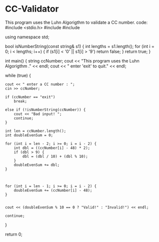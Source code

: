 # CC-Validator
This program uses the Luhn Algorigthm to validate a CC number. code: #include <stdio.h> #include #include

using namespace std;

bool isNumberString(const string& s1) { int lengths = s1.length(); for (int i = 0; i < lengths; i++) { if (s1[i] < '0' || s1[i] > '9') return false; } return true; }

int main() { string ccNumber;
cout << "This program uses the Luhn Algorigthm ." << endl;
cout << " enter 'exit' to quit." << endl;

while (true) {
    
    cout << " enter a CC number : ";
    cin >> ccNumber;
    
    if (ccNumber == "exit")
        break;
    
    else if (!isNumberString(ccNumber)) {
        cout << "Bad input! ";
        continue;
    }
        
    int len = ccNumber.length();
    int doubleEvenSum = 0;  
    
    for (int i = len - 2; i >= 0; i = i - 2) {
        int dbl = ((ccNumber[i] - 48) * 2);
        if (dbl > 9) {
            dbl = (dbl / 10) + (dbl % 10);
        }
        doubleEvenSum += dbl;
    }
    

    
    for (int i = len - 1; i >= 0; i = i - 2) {
        doubleEvenSum += (ccNumber[i] - 48);
    }
    
    
    cout << (doubleEvenSum % 10 == 0 ? "Valid!" : "Invalid!") << endl;
    
    continue;        
}

return 0;
